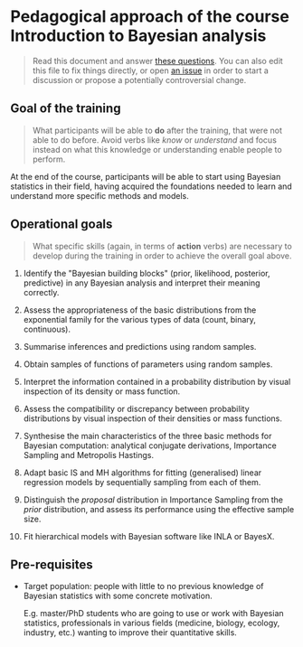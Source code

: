 # Pedagogical approach of the course Introduction to Bayesian analysis

> Read this document and answer [these questions](https://github.com/VABAR/vibass_dev_introductory_training/issues/1). 
> You can also edit this file to fix things directly, or open [an issue](https://github.com/VABAR/vibass_dev_introductory_training/issues/new/choose) in order to start a discussion or propose a potentially controversial change.


## Goal of the training

> What participants will be able to __do__ after the training, that were not able to do before. Avoid verbs like _know_ or _understand_ and focus instead on what this knowledge or understanding enable people to perform.

At the end of the course, participants will be able to start using Bayesian statistics in their field, having acquired the foundations needed to learn and understand more specific methods and models.


## Operational goals

> What specific skills (again, in terms of __action__ verbs) are necessary to develop during the training in order to achieve the overall goal above.

1. Identify the "Bayesian building blocks" (prior, likelihood, posterior, predictive) in any Bayesian analysis and interpret their meaning correctly.

1. Assess the appropriateness of the basic distributions from the exponential family for the various types of data (count, binary, continuous).

1. Summarise inferences and predictions using random samples.

1. Obtain samples of functions of parameters using random samples.

1. Interpret the information contained in a probability distribution by visual inspection of its density or mass function.

1. Assess the compatibility or discrepancy between probability distributions by visual inspection of their densities or mass functions.

1. Synthesise the main characteristics of the three basic methods for Bayesian computation: analytical conjugate derivations, Importance Sampling and Metropolis Hastings. 

1. Adapt basic IS and MH algorithms for fitting (generalised) linear regression models by sequentially sampling from each of them.

1. Distinguish the _proposal_ distribution in Importance Sampling from the _prior_ distribution, and assess its performance using the effective sample size.

1. Fit hierarchical models with Bayesian software like INLA or BayesX.



## Pre-requisites

- Target population: people with little to no previous knowledge of Bayesian statistics with some concrete motivation.

	E.g. master/PhD students who are going to use or work with Bayesian statistics, professionals in various fields (medicine, biology, ecology, industry, etc.) wanting to improve their quantitative skills.
